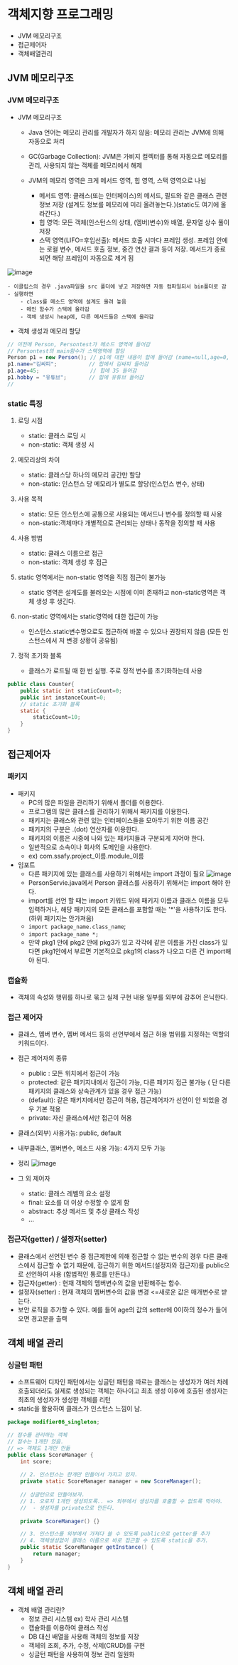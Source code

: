 # 객체지향 프로그래밍
- JVM 메모리구조
- 접근제어자
- 객체배열관리
## JVM 메모리구조
### JVM 메모리구조
- JVM 메모리구조
    - Java 언어는 메모리 관리를 개발자가 하지 않음: 메모리 관리는 JVM에 의해 자동으로 처리
    - GC(Garbage Collection): JVM은 가비지 컬렉터를 통해 자동으로 메모리를 관리, 사용되지 않는 객체를 메모리에서 해제

    - JVM의 메모리 영역은 크게 메서드 영역, 힙 영역, 스택 영역으로 나뉨
        - 메서드 영역: 클래스(또는 인터페이스)의 메서드, 필드와 같은 클래스 관련 정보 저장 (설계도 정보를 메모리에 미리 올려놓는다.)(static도 여기에 올라간다.)
        - 힙 영역: 모든 객체(인스턴스의 상태, (멤버)변수)와 배열, 문자열 상수 풀이 저장
        - 스택 영역(LIFO=후입선출): 메서드 호출 시마다 프레임 생성. 프레임 안에는 로컬 변수, 메서드 호출 정보, 중간 연산 결과 등이 저장. 메서드가 종료되면 해당 프레임이 자동으로 제거 됨

![image](./memory.PNG)

    - 이클립스의 경우 .java파일을 src 폴더에 넣고 저장하면 자동 컴파일되서 bin폴더로 감
    - 실행하면 
        - class를 메소드 영역에 설계도 올려 놓음
        - 메인 함수가 스택에 올라감
        - 객체 생성시 heap에, 다른 메서드들은 스택에 올라감

- 객체 생성과 메모리 할당

``` java 
// 이전에 Person, Persontest가 메소드 영역에 들어감
// Persontest의 main함수가 스택영역에 할당
Person p1 = new Person(); // p1에 대한 내용이 힙에 들어감 (name=null,age=0, hobby=null), 참조값이 스택에 들어감 
p1.name="김싸피";          // 힙에서 김싸피 들어감 
p1.age=45;                // 힙에 35 들어감
p1.hobby = "유튜브";       // 힙에 유튜브 들어감
// 
```

### static 특징
1. 로딩 시점
    - static: 클래스 로딩 시
    - non-static: 객체 생성 시

2. 메모리상의 차이
    - static: 클래스당 하나의 메모리 공간만 할당
    - non-static: 인스턴스 당 메모리가 별도로 할당(인스턴스 변수, 상태)
3. 사용 목적
    - static: 모든 인스턴스에 공통으로 사용되는 메서드나 변수를 정의할 때 사용
    - non-static:객체마다 개별적으로 관리되는 상태나 동작을 정의할 때 사용
4. 사용 방법
    - static: 클래스 이름으로 접근
    - non-static: 객체 생성 후 접근
5. static 영역에서는 non-static 영역을 직접 접근이 불가능
    - static 영역은 설계도를 불러오는 시점에 이미 존재하고 non-static영역은 객체 생성 후 생긴다.
6. non-static 영역에서는 static영역에 대한 접근이 가능
    - 인스턴스.static변수명으로도 접근하여 바꿀 수 있으나 권장되지 않음 (모든 인스턴스에서 저 변경 상황이 공유됨)
7. 정적 초기화 블록
    - 클래스가 로드될 때 한 번 실행. 주로 정적 변수를 초기화하는데 사용
``` java
public class Counter{
    public static int staticCount=0;
    public int instanceCount=0;
    // static 초기화 블록
    static {
        staticCount=10;
    }
}
```
## 접근제어자
### 패키지
- 패키지
    - PC의 많은 파일을 관리하기 위해서 폴더를 이용한다.
    - 프로그램의 많은 클래스를 관리하기 위해서 패키지를 이용한다.
    - 패키지는 클래스와 관련 있는 인터페이스들을 모아두기 위한 이름 공간
    - 패키지의 구분은 .(dot) 연산자를 이용한다.
    - 패키지의 이름은 시중에 나와 있는 패키지들과 구분되게 지어야 한다.
    - 일반적으로 소속이나 회사의 도메인을 사용한다.
    - ex) com.ssafy.project_이름.module_이름
- 임포트
    - 다른 패키지에 있는 클래스를 사용하기 위해서는 import 과정이 필요
![image](./import.PNG)
    - PersonServie.java에서 Person 클래스를 사용하기 위해서는 import 해야 한다.
    - import를 선언 할 때는 import 키워드 위에 패키지 이름과 클래스 이름을 모두 입력하거나, 해당 패키지의 모든 클래스를 포함할 때는 '*'을 사용하기도 한다. (하위 패키지는 안가져옴)
    - `import package_name.class_name`;
    - `import package_name *;`
    - 만약 pkg1 안에 pkg2 안에 pkg3가 있고 각각에 같은 이름을 가진 class가 있다면 pkg1안에서 부르면 기본적으로 pkg1의 class가 나오고 다른 건 import해야 된다.
### 캡슐화
- 객체의 속성와 행위를 하나로 묶고 실제 구현 내용 일부를 외부에 감추어 은닉한다.

### 접근 제어자
- 클래스, 멤버 변수, 멤버 메서드 등의 선언부에서 접근 허용 범위를 지정하는 역할의 키워드이다.
- 접근 제어자의 종류
    - public : 모든 위치에서 접근이 가능
    - protected: 같은 패키지내에서 접근이 가능, 다른 패키지 접근 불가능 ( 단 다른 패키지의 클래스와 상속관계가 있을 경우 접근 가능)
    - (default): 같은 패키지에서만 접근이 허용, 접근제어자가 선언이 안 되었을 경우 기본 적용
    - private: 자신 클래스에서만 접근이 허용
- 클래스(외부) 사용가능: public, default
- 내부클래스, 멤버변수, 메소드 사용 가능: 4가지 모두 가능
- 정리 
![image](./access.PNG)

- 그 외 제어자
    - static: 클래스 레벨의 요소 설정
    - final: 요소를 더 이상 수정할 수 없게 함
    - abstract: 추상 메서드 및 추상 클래스 작성
    - ...

### 접근자(getter) / 설정자(setter)
- 클래스에서 선언된 변수 중 접근제한에 의해 접근할 수 없는 변수의 경우 다른 클래스에서 접근할 수 없기 때문에, 접근하기 위한 메서드(설정자와 접근자)를 public으로 선언하여 사용 (합법적인 통로를 만든다.)
- 접근자(getter) : 현재 객체의 멤버변수의 값을 반환해주는 함수.
- 설정자(setter) : 현재 객체의 멤버변수의 값을 변경 <=새로운 값은 매개변수로 받는다.
- 보안 로직을 추가할 수 있다. 예를 들어 age의 값의 setter에 0이하의 정수가 들어오면 경고문을 출력

## 객체 배열 관리
### 싱글턴 패턴
- 소프트웨어 디자인 패턴에서는 싱글턴 패턴을 따르는 클래스는 생성자가 여러 차례 호출되더라도 실제로 생성되는 객체는 하나이고 최초 생성 이후에 호출된 생성자는 최초의 생성자가 생성한 객체를 리턴 
- static을 활용하여 클래스가 인스턴스 느낌이 남.

``` java
package modifier06_singleton;

// 점수를 관리하는 객체
// 점수는 1개만 있음.
// => 객체도 1개만 만듦
public class ScoreManager {
	int score;
	
	// 2. 인스턴스는 한개만 만들어서 가지고 있자.
	private static ScoreManager manager = new ScoreManager();
	
	// 싱글턴으로 만들어보자.
	// 1. 오로지 1개만 생성되도록.. => 외부에서 생성자를 호출할 수 없도록 막아야.
	//	- 생성자를 private으로 만든다.
	
	private ScoreManager() {}

	// 3. 인스턴스를 외부에서 가져다 쓸 수 있도록 public으로 getter를 추가
	// 4. 객체생성없이 클래스 이름으로 바로 접근할 수 있도록 static을 추가.
	public static ScoreManager getInstance() {
		return manager;
	}
}
```

## 객체 배열 관리
- 객체 배열 관리란?
    - 정보 관리 시스템 ex) 학사 관리 시스템
    - 캡슐화를 이용하여 클래스 작성
    - DB 대신 배열을 사용해 객체의 정보를 저장
    - 객체의 조회, 추가, 수정, 삭제(CRUD)를 구현
    - 싱글턴 패턴을 사용하여 정보 관리 일원화